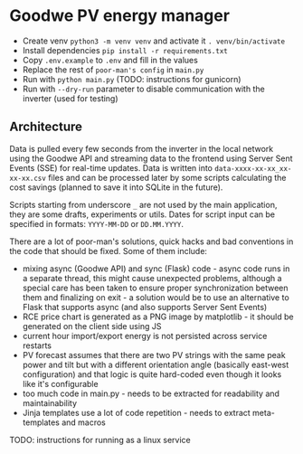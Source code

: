 # Goodwe PV energy manager

* Create venv `python3 -m venv venv` and activate it `. venv/bin/activate`
* Install dependencies `pip install -r requirements.txt`
* Copy `.env.example` to `.env` and fill in the values
* Replace the rest of `poor-man's config` in `main.py`
* Run with `python main.py` (TODO: instructions for gunicorn)
* Run with `--dry-run` parameter to disable communication with the inverter (used for testing)

## Architecture

Data is pulled every few seconds from the inverter in the local network using the Goodwe API 
and streaming data to the frontend using Server Sent Events (SSE) for real-time updates.
Data is written into `data-xxxx-xx-xx_xx-xx-xx.csv` files and can be processed later by some scripts calculating the cost savings
(planned to save it into SQLite in the future).

Scripts starting from underscore `_` are not used by the main application, they are some drafts, experiments or utils.
Dates for script input can be specified in formats: `YYYY-MM-DD` or `DD.MM.YYYY`.

There are a lot of poor-man's solutions, quick hacks and bad conventions in the code that should be fixed. 
Some of them include:
* mixing async (Goodwe API) and sync (Flask) code - async code runs in a separate thread, this might cause unexpected problems, 
although a special care has been taken to ensure proper synchronization between them and finalizing on exit - 
a solution would be to use an alternative to Flask that supports async (and also supports Server Sent Events)
* RCE price chart is generated as a PNG image by matplotlib - it should be generated on the client side using JS
* current hour import/export energy is not persisted across service restarts
* PV forecast assumes that there are two PV strings with the same peak power and tilt but with a different orientation angle (basically east-west configuration)
and that logic is quite hard-coded even though it looks like it's configurable
* too much code in main.py - needs to be extracted for readability and maintainability
* Jinja templates use a lot of code repetition - needs to extract meta-templates and macros

TODO: instructions for running as a linux service
